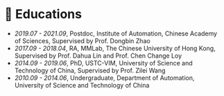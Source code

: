 # 📖 Educations
- *2019.07 - 2021.09*, Postdoc, Institute of Automation, Chinese Academy of Sciences, Supervised by Prof. Dongbin Zhao
- *2017.09 - 2018.04*, RA, MMLab, The Chinese University of Hong Kong, Supervised by Prof. Dahua Lin and Prof. Chen Change Loy
- *2014.09 - 2019.06*, PhD, USTC-VIM, University of Science and Technology of China, Supervised by Prof. Zilei Wang
- *2010.09 - 2014.06*, Undergraduate, Department of Automation, University of Science and Technology of China